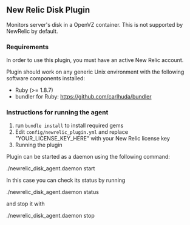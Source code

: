 ## New Relic Disk Plugin

Monitors server's disk in a OpenVZ container. This is not supported by NewRelic by default. 

### Requirements

In order to use this plugin, you must have an active New Relic account.

Plugin should work on any generic Unix environment with the following
software components installed:

  - Ruby (>= 1.8.7)
  - bundler for Ruby: https://github.com/carlhuda/bundler

### Instructions for running the agent

1. run `bundle install` to install required gems
2. Edit `config/newrelic_plugin.yml` and replace "YOUR_LICENSE_KEY_HERE" with your New Relic license key
3. Running the plugin

Plugin can  be started as a daemon using the following command:

  ./newrelic_disk_agent.daemon start

In this case you can check its status by running

  ./newrelic_disk_agent.daemon status

and stop it with

  ./newrelic_disk_agent.daemon stop
